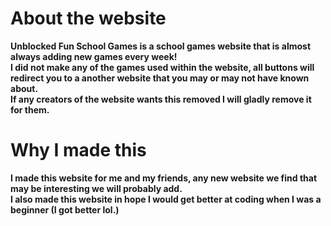 <h1>About the website</h1>
<b>Unblocked Fun School Games is a school games website that is almost always adding new games every week! 
<br>
I did not make any of the games used within the website, all buttons will redirect you to a another website that you may or may not have known about.
<br>
If any creators of the website wants this removed I will gladly remove it for them.
<br>
</b>
<h1> Why I made this</h1>
<b>I made this website for me and my friends, any new website we find that may be interesting we will probably add.
<br> I also made this website in hope I would get better at coding when I was a beginner (I got better lol.) </b>


